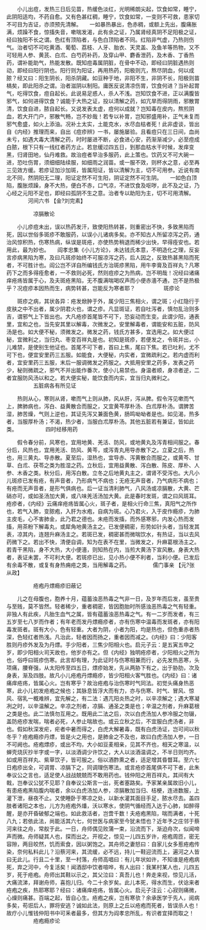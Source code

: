 <!-- { "loadSidebar": true } -->
　　小儿出痘，发热三日后见苗，热缓色淡红，光明稀朗尖起，饮食如常，睡宁，此阴阳适均，不药自愈。又有色甚红稠，睡宁，饮食如常，一变则不可救，患家切不可目为吉证，亦须预先清解。　　一如暴热暴出，色赤稠，或额上先出，腹痛胀满，烦躁不食，惊搐失音，嗽喘发渴，此有余之证，乃属肾经真阴不足阳极之证，经曰独阳不长之谓。色红有顶陷者，与色白顶陷者不同。红陷非气虚，乃热则伤气。治者切不可吃黄酒、葡萄、荔枝、人牙、胎衣、天灵盖、及鱼羊等热物，又不可轻用人参、黄芪、白朮、白芍药补药，及穿山甲、麝香泄药，及木香、丁香热药，谓补能助气，热能发散。既知痘毒属阴脏，在骨中不动，即经曰阴脏遇热则动，即经曰阳行阴也。阳行则为阳证，再用热药，阳极则亢，熬尽阴血，何以成脓？经又曰：阳生阴长，阳杀阴藏。如豆种于地，非阳不生，非阴不长，阳极则苗槁矣，即此阳杀之谓。治者滋阴以制阳。庸医反说清凉伤胃，饮食何进？当补起胃气，吃得饮食，痘自起长。此说易足惑人，杀人不浅。岂知饮食不进，正以满腹皆邪气，如何进得饮食？诚能于大热之证，投以清解之药，如亢旱而得阴雨，邪散胃清，饮食自进，脓自起长。又说发表太虚，痘何以成就？岂知毒在皮内，熬煎阴血，若大开门户，邪散气畅，岂不妙哉！若专以补胃，岂知邪盛用补，正气未复而邪气愈盛，如火上添油。况补土太实，土能克水，水尽血枯者死！此非虚谈，皆出自《内经》推理而来，自出《痘疹辨》一书，屡施屡验。且看痘只在三日间，血尚未亏，如遇大毒大清解之药，时时屡进不断，必食进心安，药渐渐减少，必至痘成白脓，根下只有一线红者药方止。若怠缓过四五日，到那血枯水干时候，发痒变黑，归肾田地，仙丹难救。故治痘者早治多服药，此上策也。饮药又不可大碗一进，恐吐伤胃，须细细陆续服，如细雨之润苗。或一服不效，则杯水之意，必至再三见效方缓。若疹证加沙加斑，皆属阳证，皆以清解为主，切不可用参。近说有南北不同，然阴阳无二理，阳证定然不可生阳，阴证定然不可生阴。　　一如色白顶陷，腹胀烦躁，身不大热，便白不赤，口气凉，不进饮食及呕哕，此不及之证，乃心经之元阳不足也，即经曰孤阴不生之意。治者专以助阳为主，切不可用清解。
　　　　河间六书 【金?刘完素】

　　　　　凉膈散论

　　小儿疹痘未出，误以热药发汗，致使阳热转甚，则重密出不快，多致黑陷而死，因以世俗多斑疹不敢服药，以误小儿诸病多矣。亦不知古人所留凉泻之药，通治风惊积热，伤寒热病，纵误是斑疮，亦使热势稍退而稀少出快，早得痊安也。若用此，最为妙也。　　阎孝忠集《小儿方论》，未达钱氏本意，不明造化之理，反妄言疹病黑陷为寒，及曰凡斑疹始终不可服凉泻之药，后人因之，反致热甚黑陷而死者，不可胜计也。阎公岂不详自所编钱氏方治斑疹黑陷，用牛李膏及百祥丸？凡寒药下之而多得痊愈者，一不救则必死，然则痘疹之为热病，岂不明哉！况经曰诸痛痒疮疡皆属于心，及夫斑疮黑陷，无不腹满喘喝叹声而小便赤濇不通，岂不是热极乎？况痘疹本因热而生，病势转甚，岂能反为寒者耶？
　　　　　斑疹论

　　斑疹之病，其状各异：疮发焮肿于外，属少阳三焦相火，谓之斑；小红隐行于皮肤之中不出者，属少阴君火也，谓之疹。凡显斑证，若自吐泻者，慎勿乱治则多吉，谓邪气上下皆出也。大凡疮疹首尾皆不可下，恐妄动而生变。此谓少阳，通表里，宜和之也，当先安其里以解毒，次微发之。安里解毒者，谓能安和五脏，防风汤是也。如大便不秘，须微发之。微发之药，钱氏方甚多，宜选用之。如大便过秘，宜微利之，当归丸、枣变百祥丸是也。初知是斑疹，若便发之，令斑并出，小儿难禁，是使别生他证也。首尾不可下者，首曰上焦，尾曰下焦。若已吐利，尤不可下也，便宜安里药三五服。如能食，大便秘，内实者，宜微疏利之。若内虚而利者，宜安里药三五服，末后一服调微发之药服之。大抵用安里之药多，发表之药少，秘则微疏之，邪气不并出能作番次，使小儿易禁也。身温者顺，身凉者逆，二者宜服防风汤以和之。若大便实秘，能饮食而内实，宜当归丸微利之。
　　　　　五脏病各有所见证

　　热则从心，寒则从肾，嗽而气上则从肺，风从肝，泻从脾。假令泻见嗽而气上，脾肺病也，泻白、益黄散合而服之，又宜黄芩厚朴汤、白朮厚朴汤。谓脾苦湿，肺苦燥，气则上逆也，其证先泻又兼面色黄，肠鸣呦呦者是也。如见渴，热多者，当服厚朴汤；不渴，热少者，当服白朮厚朴汤。其他五脏若有兼证，皆如此类。
　　　　　四时经移用药

　　假令春分前，风寒也，宜用地黄、羌活、防风，或地黄丸及泻青相间服之。春分后，风热也，宜用羌活、防风、黄芩，或泻青丸用导赤散下之。立夏之后，热也，用三黄丸、导赤散。夏至后，湿热也，宜导赤、泻黄散合而服之，或黄芩、甘草、白朮、茯苓之类为胜湿之药。立秋后，宜用益黄散、泻白散、陈皮、厚朴、人参、木香之类。秋分后，用泻白散。立冬之后地黄丸主之，谓肾不受泻也。大凡小儿斑疹已发有疮，有声音者，乃形病气不病也；无疮无声音者，乃气病形不病也；有疮而无声音者，是形气俱病也。后一证当清利肺气，八风汤或凉膈散，大黄、芒硝亦可，或如圣汤加大黄，或八味羌活汤加大黄。此是春时发斑，谓之曰风斑耳。疮疹者，《内经》云痛痒疮疡皆属心火，斑子者，是相火行命三焦，真阳气之所作也，若气入肺，变脓疱，入肝为水疱，自病为斑。心乃君火，入于皮作瘾疹，为肺主皮毛，心不害肺金，此乃君之德也。未疮而发搐，而外感寒邪，内发心热而发搐，用茶粉下解毒丸，或犀角地黄汤主之。已发便稠密，形势如针头者，当轻发其表，凉其内，连翘升麻汤主之。若斑已发，稠密甚而微喘饮水，有热证，当以去风药微下之。若出不快，清便自调，知为在表不在里，当微发之，升麻葛根汤主之。若青干黑陷，身不大热，大小便濇，则知热在内，当煎大黄汤下宣风散。身表大热者，表证未罢，不可利大便。若斑疹已出，见小热小便不利者，当利小便。已发后有余毒不散，或复有身热痈疮之类，当用解毒之药。
　　　　儒门事亲 【元?张从政】

　　　　　疮疱丹熛瘾疹旧蔽记

　　儿之在母腹也，胞养十月，蕴蓄浊恶热毒之气非一日，及岁年而后发，虽至贵与至贱，莫不皆然。轻者稀少，重者稠密，皆因胞胎时所感浊恶热毒之气有轻重。非独人有此疾，凡胎生血气之属，皆有蕴蓄浊恶热毒之气。有一二岁而发者，有三五岁至七八岁而作者；有年老而发丹熛瘾疹者，亦有伤寒中温毒而发斑者，亦有阳毒发斑者。斑有大小，色有轻重。大者为阴，小者为阳，均是热也，但色重赤者热深，色轻红者热浅。凡治此，轻者因而扬之，重者因而减之。《内经》曰：少阳客胜则丹疹外发及为丹熛。手少阳者，三焦少阳相火也。启元子云：是五寅五申之岁，即少阳相火司天故也，他岁亦有之。但《内经》独明疮疹者，少阳相火之所为也，俗呼曰斑疹伤寒。此言却有理，为此证时与伤寒相兼而行，必先发热恶寒，头项痛，腰脊强，从太阳传至四五日，熛疹始发，先从两胁下有之，出于胁肋，次及身表，渐及四肢。故凡小儿疮疱丹熛瘾疹，皆少阳相火客气胜也。《内经》曰：诸痛痒疮疡，皆属心火。岂有寒乎？故治疮疱与治伤寒时气同法。初觉头痛身热恶寒，此小儿初发疮疱之候也；其脉息皆浮大而有力，亦与伤寒、时气、冒风、惊风、宿乳一概难辨，宜先解之，有二法：遇亢阳炎热之时，以辛凉解之；遇大寒凝冽之时，以辛温解之。辛凉之剂者，凉膈、通圣之类是也；辛温之剂者，升麻葛根之类是也。此二法慎勿互用之。既用此二法之后，次以白虎汤加人参冷服之勿辍，盖防疮疹发喘，喘者必死，人参止喘故也。或云立秋之后，不宜服白虎汤者，非也。假如秋深发疟，疟者中暑而得之，白虎大解暑毒，既有白虎汤证，岂可间以秋冬乎？疮疱瘾疹丹熛，皆是火之用也，是肺金之不及也，故曰白虎汤加人参，一日不可阙也。疮疱熛疹，或出不均，大小如豆麦相亲，见其不齐也，相天之寒温，以蝉壳烧灰抄半字或一字，以淡酒调少许饮之，大人以淡酒温调之，不半日则均齐。如或用百祥丸、紫草饮子，皆可服之。俗以酒酢熏之者，适足增其昏瞀耳。至六七日疱疹出全，可调胃、凉膈下之，同调理伤寒法。或言疮疹首尾俱不可下者，此朱奉议公之言也，适足使人战战兢兢而不敢用药也。钱仲阳之用百祥丸，其间有大戟，岂奉议公犹不见耶？自奉议公斯言一出，死者塞路矣。予家某亲属故旧小儿，有患疮疱黑陷腹内喘者，余以白虎汤加人参，凉膈散加当归、桔梗，连进数服，上灌下泄，昼夜不止。又使睡卧于寒凉之处，以新水灌其面目手足，脓水尽去。盖四肢者诸阳之本也，儿方为疮疱外燔，沃以寒水，使阴气循经而入达于心肺，如醉得醒，是亦开昏破郁之端也。如此救活者，岂啻千数！夫疮疱黑陷，喘而满者，十死八九；若依此法，尚能活其六七，何世医与病家至今犹未悟也？近年予之庄邻于蔡河来往之舟，常舣于此。一日，舟师偶见败蒲一束，沿流而下，渐迫舟次，似闻啼声而微。舟师疑其人也，探而出之。开视之，惊见一儿四五岁许，疮疱周匝，密无容隙，两目皎然，饥而索食，因以粥饱之。其舟师之妻怒曰：自家儿女多惹疮疱传染，奈何私料此儿？沿蔡河来，其流缓，必不远，持儿一鞋迎流而上，遍河之人皆曰无此儿。行且二十里，至一村落，舟师高唱曰：有儿年状如许，不知谁是疮疱病死，弃之河中，今复活矣！闻酒邸中饮者喧哗，有人出曰：我某村某人也，儿四五岁，死于疮疱。舟师出其鞋以示之，其父泣曰：真吾儿也！奔走来视，惊见儿活，大痛流涕，拜谢舟师，喜抱儿归。今二十余岁矣。此儿本死，得水而生，伏谂来者疮疱之疾，热耶寒耶？经曰：诸痛痒疮疡，皆属心火。启元子注云：心寂则痛微，心燥则痛甚。百端之起，皆自心生。疮疱之疾，岂有寒欤？余承医学于先人，阅病多矣，苟诳后人，罪将安逃？诚如此法，则原上之丘以疮疱而死者，皆误杀人也！故疗小儿惟钱仲阳书中可釆者最多，但其方为阎孝忠所乱，有识者宜择而取之！
　　　　　疮疱瘾疹论

